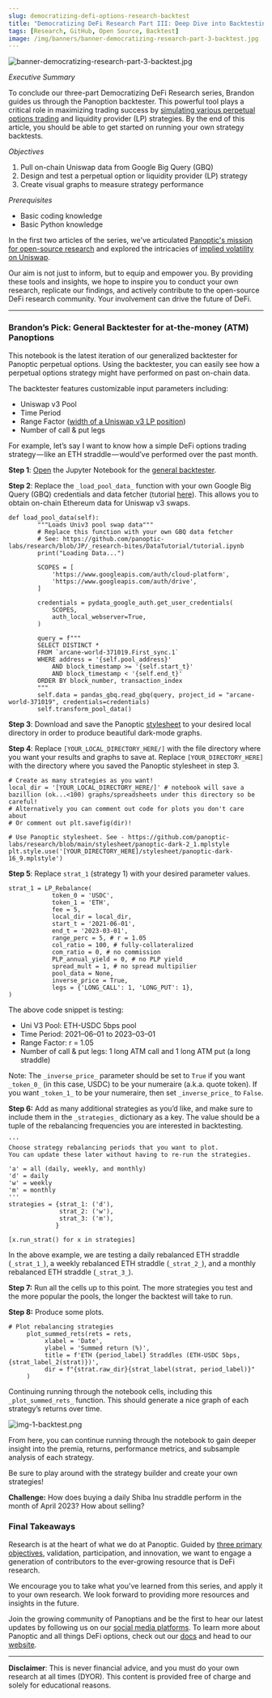 ```yaml
---
slug: democratizing-defi-options-research-backtest
title: "Democratizing DeFi Research Part III: Deep Dive into Backtesting Panoptions"
tags: [Research, GitHub, Open Source, Backtest]
image: /img/banners/banner-democratizing-research-part-3-backtest.jpg
---
```

![banner-democratizing-research-part-3-backtest.jpg](./banner-democratizing-research-part-3-backtest.jpg)

_Executive Summary_

To conclude our three-part Democratizing DeFi Research series, Brandon guides us through the Panoption backtester. This powerful tool plays a critical role in maximizing trading success by [simulating various perpetual options trading](https://panoptic.xyz/research/defi-option-straddle-backtest) and liquidity provider (LP) strategies. By the end of this article, you should be able to get started on running your own strategy backtests.

<!--truncate-->

_Objectives_

1.  Pull on-chain Uniswap data from Google Big Query (GBQ)
2.  Design and test a perpetual option or liquidity provider (LP) strategy
3.  Create visual graphs to measure strategy performance

_Prerequisites_

-   Basic coding knowledge
-   Basic Python knowledge

In the first two articles of the series, we've articulated [Panoptic's mission for open-source research](https://panoptic.xyz/blog/democratizing-defi-options-research-part-1) and explored the intricacies of [implied volatility on Uniswap](https://panoptic.xyz/blog/democratizing-defi-options-research-implied-volatility).

Our aim is not just to inform, but to equip and empower you. By providing these tools and insights, we hope to inspire you to conduct your own research, replicate our findings, and actively contribute to the open-source DeFi research community. Your involvement can drive the future of DeFi.

----------

### Brandon’s Pick: General Backtester for at-the-money (ATM) Panoptions

This notebook is the latest iteration of our generalized backtester for Panoptic perpetual options. Using the backtester, you can easily see how a perpetual options strategy might have performed on past on-chain data.

The backtester features customizable input parameters including:

-   Uniswap v3 Pool
-   Time Period
-   Range Factor ([width of a Uniswap v3 LP position](https://twitter.com/Panoptic_xyz/status/1641108066044346370?s=20))
-   Number of call & put legs

For example, let’s say I want to know how a simple DeFi options trading strategy — like an ETH straddle — would’ve performed over the past month.

**Step 1**: [Open](https://docs.jupyter.org/en/latest/running.html) the Jupyter Notebook for the [general backtester](https://github.com/panoptic-labs/research/blob/main/_research-bites/20230427/Panoptions_Backtester_v3.ipynb).

**Step 2**: Replace the `_load_pool_data_` function with your own Google Big Query (GBQ) credentials and data fetcher (tutorial [here](https://github.com/panoptic-labs/research/blob/JP/_research-bites/DataTutorial/tutorial.ipynb)). This allows you to obtain on-chain Ethereum data for Uniswap v3 swaps.

```
def load_pool_data(self):  
        """Loads Univ3 pool swap data"""  
        # Replace this function with your own GBQ data fetcher  
        # See: https://github.com/panoptic-labs/research/blob/JP/_research-bites/DataTutorial/tutorial.ipynb  
        print("Loading Data...")  
  
        SCOPES = [  
            'https://www.googleapis.com/auth/cloud-platform',  
            'https://www.googleapis.com/auth/drive',  
        ]  
  
        credentials = pydata_google_auth.get_user_credentials(  
            SCOPES,  
            auth_local_webserver=True,  
        )  
  
        query = f"""  
        SELECT DISTINCT *  
        FROM `arcane-world-371019.First_sync.1`  
        WHERE address = '{self.pool_address}'  
            AND block_timestamp >= '{self.start_t}'  
            AND block_timestamp < '{self.end_t}'  
        ORDER BY block_number, transaction_index  
        """  
        self.data = pandas_gbq.read_gbq(query, project_id = "arcane-world-371019", credentials=credentials)  
        self.transform_pool_data()
```

**Step 3**: Download and save the Panoptic [stylesheet](https://github.com/panoptic-labs/research/blob/main/stylesheet/panoptic-dark-16_9.mplstyle) to your desired local directory in order to produce beautiful dark-mode graphs.

**Step 4**: Replace `[YOUR_LOCAL_DIRECTORY_HERE/]` with the file directory where you want your results and graphs to save at. Replace `[YOUR_DIRECTORY_HERE]` with the directory where you saved the Panoptic stylesheet in step 3.

```
# Create as many strategies as you want!  
local_dir = '[YOUR_LOCAL_DIRECTORY_HERE/]' # notebook will save a bazillion (ok...<100) graphs/spreadsheets under this directory so be careful!  
# Alternatively you can comment out code for plots you don't care about  
# Or comment out plt.savefig(dir)!  
```
```  
# Use Panoptic stylesheet. See - https://github.com/panoptic-labs/research/blob/main/stylesheet/panoptic-dark-2_1.mplstyle  
plt.style.use('[YOUR_DIRECTORY_HERE]/stylesheet/panoptic-dark-16_9.mplstyle')
```

**Step 5**: Replace `strat_1` (strategy 1) with your desired parameter values.

```
strat_1 = LP_Rebalance(  
            token_0 = 'USDC',  
            token_1 = 'ETH',  
            fee = 5,  
            local_dir = local_dir,  
            start_t = '2021-06-01',  
            end_t = '2023-03-01',  
            range_perc = 5, # r = 1.05  
            col_ratio = 100, # fully-collateralized  
            com_ratio = 0, # no commission  
            PLP_annual_yield = 0, # no PLP yield  
            spread_mult = 1, # no spread multipilier  
            pool_data = None,  
            inverse_price = True,  
            legs = {'LONG_CALL': 1, 'LONG_PUT': 1},  
)
```

The above code snippet is testing:

-   Uni V3 Pool: ETH-USDC 5bps pool
-   Time Period: 2021–06–01 to 2023–03–01
-   Range Factor: r = 1.05
-   Number of call & put legs: 1 long ATM call and 1 long ATM put (a long straddle)

Note: The `_inverse_price_`  parameter should be set to `True` if you want `_token_0_` (in this case, USDC) to be your numeraire (a.k.a. quote token). If you want `_token_1_` to be your numeraire, then set `_inverse_price_` to `False`.

**Step 6:** Add as many additional strategies as you’d like, and make sure to include them in the `_strategies_`  dictionary as a key. The value should be a tuple of the rebalancing frequencies you are interested in backtesting.

```
'''  
Choose strategy rebalancing periods that you want to plot.  
You can update these later without having to re-run the strategies.  
  
'a' = all (daily, weekly, and monthly)  
'd' = daily  
'w' = weekly  
'm' = monthly  
'''  
strategies = {strat_1: ('d'),  
              strat_2: ('w'),  
              strat_3: ('m'),  
             }  
  
[x.run_strat() for x in strategies]
```

In the above example, we are testing a daily rebalanced ETH straddle (`_strat_1_`), a weekly rebalanced ETH straddle (`_strat_2_`), and a monthly rebalanced ETH straddle (`_strat_3_`).

**Step 7:** Run all the cells up to this point. The more strategies you test and the more popular the pools, the longer the backtest will take to run.

**Step 8:** Produce some plots.

```
# Plot rebalancing strategies  
     plot_summed_rets(rets = rets,  
          xlabel = 'Date',  
          ylabel = 'Summed return (%)',  
          title = f'ETH {period_label} Straddles (ETH-USDC 5bps, {strat_label_2(strat)})',  
          dir = f"{strat.raw_dir}{strat_label(strat, period_label)}"  
     )
```

Continuing running through the notebook cells, including this `_plot_summed_rets_` function. This should generate a nice graph of each strategy’s returns over time.

![img-1-backtest.png](./img-1-backtest.png)

From here, you can continue running through the notebook to gain deeper insight into the premia, returns, performance metrics, and subsample analysis of each strategy.

Be sure to play around with the strategy builder and create your own strategies!

**Challenge:** How does buying a daily Shiba Inu straddle perform in the month of April 2023? How about selling?

### Final Takeaways

Research is at the heart of what we do at Panoptic. Guided by [three primary objectives](https://panoptic.xyz/blog/democratizing-defi-options-research-part-1#why-panoptic-research), validation, participation, and innovation, we want to engage a generation of contributors to the ever-growing resource that is DeFi research.

We encourage you to take what you've learned from this series, and apply it to your own research. We look forward to providing more resources and insights in the future.

Join the growing community of Panoptians and be the first to hear our latest updates by following us on our [social media platforms](https://links.panoptic.xyz/all). To learn more about Panoptic and all things DeFi options, check out our [docs](https://panoptic.xyz/docs/intro) and head to our [website](https://panoptic.xyz/).

----------

**Disclaimer**: This is never financial advice, and you must do your own research at all times (DYOR). This content is provided free of charge and solely for educational reasons.

